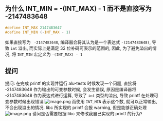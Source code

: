 ## 为什么 INT_MIN = -(INT_MAX) - 1 而不是直接写为 -2147483648
```c
#define INT_MAX 2147483647  
#define INT_MIN (-INT_MAX - 1)
```
如果直接写为 ` -2147483648`, 编译器会将其认为是一个表达式 `-(2147483648)`, 导致 `int` 溢出, 而实际上是满足 32 位补码可表示的范围的, 因此, 为了避免溢出的情况, 将 `INT_MIN` 宏定义为 `-(INT_MAX) - 1`


## 提问
提问: 在完成 printf 的实现并运行 alu-tests 时候发现一个问题, 直接将 -2147483648 作为输出的可变参数时候, 会发生错误, 原因是编译器将 -2147483648 作为表达式进行运算, 导致了 `int` 类型的溢出, 导致 printf 在处理可变参数时候出现错误 ![image.png](https://jiunian-pic-1310185536.cos.ap-nanjing.myqcloud.com/picgo20240226163503.png)
而使用 `INT_MIN` 表示这个数, 就可以正常输出, 不会出现溢出的情况. libc 所实现的 printf 会报 warning, 但是能够正确处理 ![image.png](https://jiunian-pic-1310185536.cos.ap-nanjing.myqcloud.com/picgo20240226163358.png)
请问是否需要根据 libc 来修改我自己实现的 printf 的行为?

